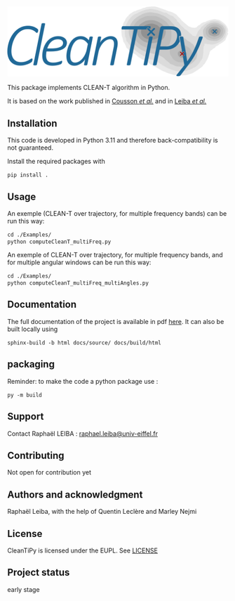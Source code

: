 ![CleanTiPy logo](docs/source/_static/CLEAN-T_Logo_1_bw_white_bg.svg)

This package implements CLEAN-T algorithm in Python.

It is based on the work published in [Cousson *et al.*](https://doi.org/10.1016/j.jsv.2018.11.026) and in [Leiba *et al.*](https://www.bebec.eu/fileadmin/bebec/downloads/bebec-2022/papers/BeBeC-2022-D06.pdf)

## Installation

This code is developed in Python 3.11 and therefore back-compatibility is not guaranteed.

Install the required packages with

```
pip install .
```

## Usage

An exemple (CLEAN-T over trajectory, for multiple frequency bands) can be run this way:

```
cd ./Examples/
python computeCleanT_multiFreq.py
```

An exemple of CLEAN-T over trajectory, for multiple frequency bands, and for multiple angular windows can be run this way:

```
cd ./Examples/
python computeCleanT_multiFreq_multiAngles.py
```

## Documentation

The full documentation of the project is available in pdf [here](docs/build/latex/cleantipy.pdf). It can also be built locally using

```
sphinx-build -b html docs/source/ docs/build/html
```

## packaging

Reminder: to make the code a python package use :

```
py -m build
```

## Support

Contact Raphaël LEIBA : raphael.leiba@univ-eiffel.fr


## Contributing

Not open for contribution yet

## Authors and acknowledgment

Raphaël Leiba, with the help of Quentin Leclère and Marley Nejmi

## License

CleanTiPy is licensed under the EUPL. See [LICENSE](LICENSE.txt)

## Project status

early stage

